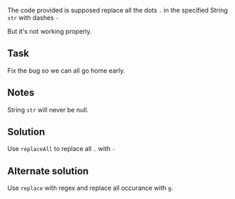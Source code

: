 The code provided is supposed replace all the dots `.` in the specified String `str` with dashes `-`

But it's not working properly.

## Task
Fix the bug so we can all go home early.

## Notes
String `str` will never be null.

## Solution
Use `replaceAll` to replace all `.` with `-`

## Alternate solution
Use `replace` with regex and replace all occurance with `g`.